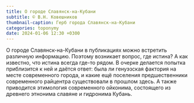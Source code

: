 ```yaml
---
title: О городе Славянск-на-Кубани
subtitle: © В.Н. Ковешников
thumbnail-caption: Герб города Славянск-на-Кубани
categories: toponymy
date: 2024-01-06 12:30 +0300
---
```

О городе Славянск-на-Кубани в публикациях можно встретить различную информацию. Поэтому возникает вопрос, где истина? А как известно, что истина всегда где-то рядом. В очерке делается попытка приблизится к ней и даётся ответ: была ли генуэзская фактория на месте современного города, и какие ещё поселения предшественники современного райцентра существовали в прошлом здесь. А также приводится этимология современного ойконима, состоящего из древнего этнонима славяне и гидронима Кубань.